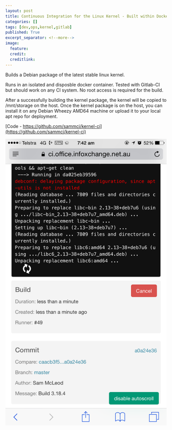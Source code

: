 ```yaml
---
layout: post
title: Continuous Integration for the Linux Kernel - Built within Docker
categories: []
tags: [dev,ops,kernel,gitlab]
published: True
excerpt_separator: <!--more-->
image:
  feature:
  credit:
  creditlink:
---
```

Builds a Debian package of the latest stable linux kernel.

Runs in an isolated and disposble docker container.
Tested with Gitlab-CI but should work on any CI system.
No root access is required for the build.

After a successfully building the kernel package, the kernel will be copied to /mnt/storage on the host. Once the kernel package is on the host, you can install it on any Debian Wheezy AMD64 machine or upload it to your local apt repo for deployment.

[Code - https://github.com/sammcj/kernel-ci](https://github.com/sammcj/kernel-ci)

![Gitlab-Kernel-CI](images/ci/kernelci.png)
